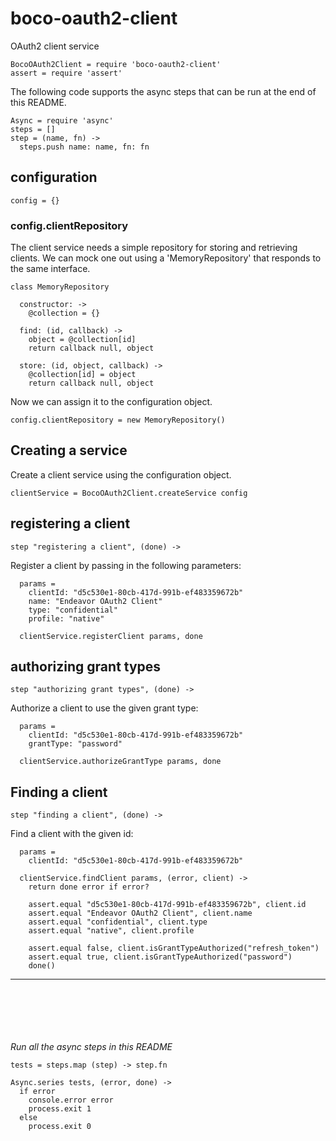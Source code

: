 # boco-oauth2-client

OAuth2 client service

    BocoOAuth2Client = require 'boco-oauth2-client'
    assert = require 'assert'

The following code supports the async steps that can be run at the end of this README.

    Async = require 'async'
    steps = []
    step = (name, fn) ->
      steps.push name: name, fn: fn

## configuration

    config = {}

### config.clientRepository

The client service needs a simple repository for storing and retrieving clients. We can mock one out using a 'MemoryRepository' that responds to the same interface.

    class MemoryRepository

      constructor: ->
        @collection = {}

      find: (id, callback) ->
        object = @collection[id]
        return callback null, object

      store: (id, object, callback) ->
        @collection[id] = object
        return callback null, object

Now we can assign it to the configuration object.

    config.clientRepository = new MemoryRepository()

## Creating a service

Create a client service using the configuration object.

    clientService = BocoOAuth2Client.createService config

## registering a client

    step "registering a client", (done) ->

Register a client by passing in the following parameters:

      params =
        clientId: "d5c530e1-80cb-417d-991b-ef483359672b"
        name: "Endeavor OAuth2 Client"
        type: "confidential"
        profile: "native"

      clientService.registerClient params, done

## authorizing grant types

    step "authorizing grant types", (done) ->

Authorize a client to use the given grant type:

      params =
        clientId: "d5c530e1-80cb-417d-991b-ef483359672b"
        grantType: "password"

      clientService.authorizeGrantType params, done

## Finding a client

    step "finding a client", (done) ->

Find a client with the given id:

      params =
        clientId: "d5c530e1-80cb-417d-991b-ef483359672b"

      clientService.findClient params, (error, client) ->
        return done error if error?

        assert.equal "d5c530e1-80cb-417d-991b-ef483359672b", client.id
        assert.equal "Endeavor OAuth2 Client", client.name
        assert.equal "confidential", client.type
        assert.equal "native", client.profile

        assert.equal false, client.isGrantTypeAuthorized("refresh_token")
        assert.equal true, client.isGrantTypeAuthorized("password")
        done()

---
<br><br><br><br><br>
_Run all the async steps in this README_

    tests = steps.map (step) -> step.fn

    Async.series tests, (error, done) ->
      if error
        console.error error
        process.exit 1
      else
        process.exit 0
